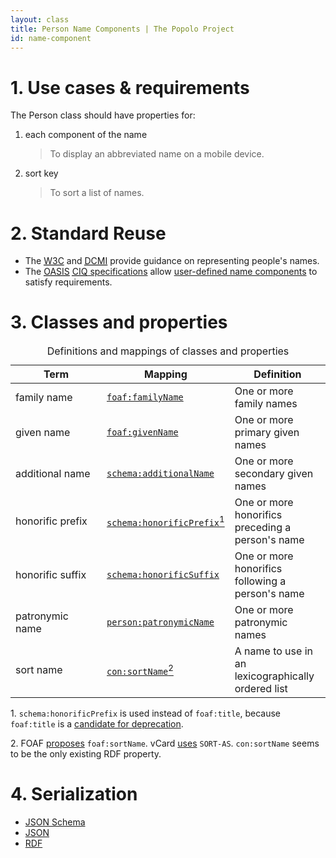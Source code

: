 ```yaml
---
layout: class
title: Person Name Components | The Popolo Project
id: name-component
---
```


<h1 id="use-cases-and-requirements">1. Use cases &amp; requirements</h1>

The Person class should have properties for:

1. each component of the name

    >To display an abbreviated name on a mobile device.

1. sort key

    >To sort a list of names.

<h1 id="standard-reuse">2. Standard Reuse</h1>

* The [<abbr title="World Wide Web Consortium">W3C</abbr>](http://www.w3.org/International/questions/qa-personal-names.en) and [<abbr title="Dublin Core Metadata Initiative">DCMI</abbr>](http://dublincore.org/documents/name-representation/) provide guidance on representing people's names.
* The [<abbr title="Organization for the Advancement of Structured Information Standards">OASIS</abbr>](https://www.oasis-open.org/) [<abbr title="Customer Information Quality">CIQ</abbr> specifications](http://docs.oasis-open.org/ciq/v3.0/prd03/specs/ciq-specs-v3-prd3.html) allow [user-defined name components](http://docs.oasis-open.org/ciq/v3.0/prd03/specs/ciq-specs-v3-prd3.html#_Toc193533217) to satisfy requirements.

<h1 id="classes-and-properties">3. Classes and properties</h1>

<table>
  <caption>Definitions and mappings of classes and properties</caption>
  <thead>
    <tr>
      <th width="130">Term</th>
      <th>Mapping</th>
      <th>Definition</th>
    </tr>
  </thead>
  <tbody>
    <tr id="foaf:familyName">
      <td>family name</td>
      <td><code><a href="http://xmlns.com/foaf/spec/#term_familyName" title="http://xmlns.com/foaf/0.1/familyName">foaf:familyName</a></code></td>
      <td>One or more family names</td>
    </tr>
    <tr id="foaf:givenName">
      <td>given name</td>
      <td><code><a href="http://xmlns.com/foaf/spec/#term_givenName" title="http://xmlns.com/foaf/0.1/givenName">foaf:givenName</a></code></td>
      <td>One or more primary given names</td>
    </tr>
    <tr id="schema:additionalName">
      <td>additional name</td>
      <td><code><a href="http://schema.org/Person" title="http://schema.org/additionalName">schema:additionalName</a></code></td>
      <td>One or more secondary given names</td>
    </tr>
    <tr id="schema:honorificPrefix">
      <td>honorific prefix</td>
      <td><code><a href="http://schema.org/Person" title="http://schema.org/honorificPrefix">schema:honorificPrefix</a></code><a href="#note1"><sup>1</sup></a></td>
      <td>One or more honorifics preceding a person's name</td>
    </tr>
    <tr id="schema:honorificSuffix">
      <td>honorific suffix</td>
      <td><code><a href="http://schema.org/Person" title="http://schema.org/honorificSuffix">schema:honorificSuffix</a></code></td>
      <td>One or more honorifics following a person's name</td>
    </tr>
    <tr id="person:patronymicName">
      <td>patronymic name</td>
      <td><code><a href="http://philarcher.org/isa/person-v1.00.html#person:patronymicName" title="http://www.w3.org/ns/person#patronymicName">person:patronymicName</a></code></td>
      <td>One or more patronymic names</td>
    </tr>
    <tr id="con:sortName">
      <td>sort name</td>
      <td><code><a href="http://www.w3.org/2000/10/swap/pim/contact#sortName" title="http://www.w3.org/2000/10/swap/pim/contact#sortName">con:sortName</a></code><a href="#note2"><sup>2</sup></a></td>
      <td>A name to use in an lexicographically ordered list</td>
    </tr>
  </tbody>
</table>

<p class="note" id="note1">1. <code>schema:honorificPrefix</code> is used instead of <code>foaf:title</code>, because <code>foaf:title</code> is a <a href="http://xmlns.com/foaf/spec/#term_title">candidate for deprecation</a>.</p>
<p class="note" id="note2">2. FOAF <a href="http://wiki.foaf-project.org/z/index.php?title=NamesInFoaf">proposes</a> <code>foaf:sortName</code>. vCard <a href="http://tools.ietf.org/html/rfc6350#section-5.9">uses</a> <code>SORT-AS</code>. <code>con:sortName</code> seems to be the only existing RDF property.</p>

<h1 id="serialization">4. Serialization</h1>

<ul class="nav nav-tabs">
  <li><a href="#person-schema">JSON Schema</a></li>
  <li class="active"><a href="#person-json">JSON</a></li>
  <li><a href="#person-rdf">RDF</a></li>
</ul>

<div class="tab-content">
  <div class="tab-pane" id="person-schema" data-url="/schemas/person.json"></div>
  <div class="tab-pane active" id="person-json" data-url="/examples/person.json"></div>
  <div class="tab-pane" id="person-rdf" data-url="/examples/person.ttl"></div>
</div>
